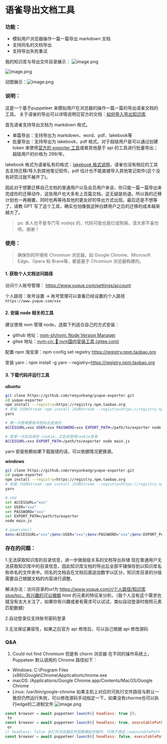 
# 语雀导出文档工具
### 功能：

- 模拟用户浏览器操作一篇一篇导出 markdown 文档
- 支持同名的文档导出
- 支持导出失败重试

我的知识库与导出文件目录展示：
![image.png](https://images.ryken.cloud/2023/05/91804cc3646d6356cd7458c9a12444fc.png)

![image.png](https://images.ryken.cloud/2023/05/4b3a4e4207ead71f15600806c12a5c1d.png)

动图展示：![image.png](./images/exporter.gif)

### 说明：

这是一个基于puppeteer 来模拟用户在浏览器的操作一篇一篇的导出语雀文档的工具。
关于语雀的导出可以详情说明见官方的文档：[如何导入导出知识库](https://www.yuque.com/yuque/thyzgp/import-lake-to-lark) 

首先语雀支持导出文档为 markdown 格式。
- 单篇导出：支持导出为 markdown、word、pdf、lakebook等
- 批量导出：支持导出为 lakebook、pdf 格式。对于超级用户是可以通过创建 token 来使用[官方的 exporter 工具](https://github.com/yuque/yuque-exporter)或者其他基于 api 的工具进行批量导出；超级用户的价格为 299/年。

lakebook 格式为语雀私有的格式：[lakebook 格式说明](https://www.yuque.com/yuque/developer/lt69uo)，语雀也没有相应的工具去支持迁移/导入到其他笔记软件。pdf 估计也不能直接导入其他笔记软件(这个没有研究过就不展开了)。

因此对于想要迁移自己文档的普通用户以及会员用户来说，你只能一篇一篇导出来完成你的迁移动作，这些用户也大多有上百篇文档，这无疑是劝退。所以我的迁移计划也一再搁置，同时也再等待其他的更友好的导出方式出现。最后还是不想等了，请教 GPT 写了这个工具，确实也怕像我这种白嫖用户之后的迁移的成本越来越大了。

> ps: 本人也不是专门写 nodejs 的，代码可能也是烂成狗屎，请大家不喜勿喷。谢谢！

### 使用：
> 确保你的环境有 Chromium 浏览器。如 Google Chrome、Microsoft Edge、Opera 和 Brave等，都是基于 Chromium 浏览器构建的。

#### 1. 获取个人文档访问路径
访问个人账号管理： https://www.yuque.com/settings/account

个人路径：账号设置 -> 账号管理可以查看已经设置的个人路径 `https://www.yuque.com/xxx`

#### 2. 安装 node 相关的工具
建议使用 nvm 管理 node，选取下列适合自己的方式安装：
- github 地址：[nvm-sh/nvm: Node Version Manager](https://github.com/nvm-sh/nvm)
- gitee 地址：[nvm-cn: 🧊 nvm国内安装工具 (gitee.com)](https://gitee.com/RubyKids/nvm-cn)

配置 npm 淘宝源：npm config set registry https://registry.npm.taobao.org

安装 yarn：npm install -g yarn --registry=https://registry.npm.taobao.org

#### 3. 下载代码并运行工具
**ubuntu**
```bash
git clone https://github.com/renyunkang/yuque-exporter.git
cd yuque-exporter
npm install --registry=https://registry.npm.taobao.org
# 安装 JSONStream：npm install JSONStream --registry=https://registry.npm.taobao.org
yarn

# 第一次是需要账号密码去登录的
ACCESSURL=xxx USER=xxx PASSWORD=xxx EXPORT_PATH=/path/to/exporter node main.js

# 登录一次后会保存 cookie，之后会使用cookie登录
ACCESSURL=xxx EXPORT_PATH=/path/to/exporter node main.js
```

yarn 安装依赖如果下载报错的话，可以依据情况更换源。

**windows**
```bash
git clone https://github.com/renyunkang/yuque-exporter.git
cd yuque-exporter
npm install --registry=https://registry.npm.taobao.org
# 安装 JSONStream：npm install JSONStream --registry=https://registry.npm.taobao.org
yarn

# cmd
set ACCESSURL="xxx"
set USER="xxx"
set PASSWORD="xxx"
set EXPORT_PATH=/path/to/exporter
node main.js

# powershell
$env:ACCESSURL="xxx";$env:USER="xxx";$env:PASSWORD="xxx";$env:EXPORT_PATH="/path/to/exporter"; node .\main.js
```

### 存在的问题：
1.无法获取知识库的目录信息，进一步做层级关系的文档导出存储
现在普通用户无法获取知识库中的目录信息，因此知识库文档的导出后全部平铺保存到以知识库名称命名的文件夹中。同名的文档会在文档后面追加数字以区分，知识库目录的分级需要自己根据文档的内容进行调整。

解决办法：访问目录的url为 https://www.yuque.com/r/个人路径/知识库slug/toc，有兴趣的可以根据 html 的元素的特征来分析。（我个人没有这个需求也就没有太大关注了，如果你有兴趣或者有需求可以试试，类似自动登录时按照元素匹配数据）

2.自动登录仅支持账号密码登录

3.无法保证兼容性，如果之后官方 api 修改后，可以自己根据 api 修改源码

### Q&A
1.  Could not find Chromium 但是有 chorm 浏览器
在不同的操作系统上，Puppeteer 默认调用的 Chrome 路径如下：
-   Windows: C:\Program Files (x86)\Google\Chrome\Application\chrome.exe
-   macOS: /Applications/Google Chrome.app/Contents/MacOS/Google Chrome
-   Linux: /usr/bin/google-chrome
如果主机上对应的可执行文件路径与默认一致但仍然运行失败，可以修改源码手动指定一下，如果没有chorme也可以执行edge的二进制文件
![image.png](https://images.ryken.cloud/2023/05/eb093fe57cb0b6cc557a9616f5899445.png)
```js
const browser = await puppeteer.launch({ headless: true });
 to
const browser = await puppeteer.launch({ headless: true, executablePath: '/usr/bin/google-chrome' });
 or
// headless: false 会打开浏览器实时观察模拟的操作，可用于调试；executablePath 替换为自己本机对应路径
const browser = await puppeteer.launch({ headless: false, executablePath: "C:\\Program Files (x86)\\Microsoft\\Edge\\Application\\msedge.exe" });
```


